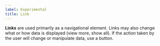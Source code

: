 ```yaml
---
label: Experimental
title: Link
---
```


<page-intro>**Links** are used primarily as a navigational element. Links may also change what or how data is displayed (view more, show all). If the action taken by the user will change or manipulate data, use a button.</page-intro>

<component 
    name="Experimental Link"
    component="link" 
    variation="link"
    experimental="true"
    >
</component>
